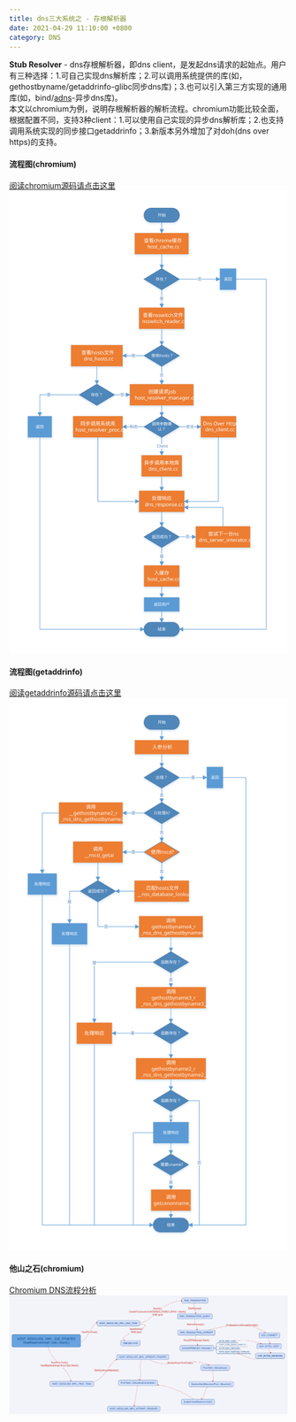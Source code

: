 ```yaml
---
title: dns三大系统之 - 存根解析器
date: 2021-04-29 11:10:00 +0800
category: DNS
---
```


**Stub Resolver** - dns存根解析器，即dns client，是发起dns请求的起始点。用户有三种选择：1.可自己实现dns解析库；2.可以调用系统提供的库(如，gethostbyname/getaddrinfo-glibc同步dns库)；3.也可以引入第三方实现的通用库(如，bind/[adns](http://www.chiark.greenend.org.uk/~ian/adns/)-异步dns库)。<br/>
本文以chromium为例，说明存根解析器的解析流程。chromium功能比较全面，根据配置不同，支持3种client：1.可以使用自己实现的异步dns解析库；2.也支持调用系统实现的同步接口getaddrinfo；3.新版本另外增加了对doh(dns over https)的支持。

#### 流程图(chromium)
[阅读chromium源码请点击这里](https://source.chromium.org/chromium/chromium/src/+/master:net/dns/host_resolver.cc;bpv=1;bpt=1)<br/>
![dns-chromium-self.svg](/assets/images/dns/dns-chromium-self.svg)

#### 流程图(getaddrinfo)
[阅读getaddrinfo源码请点击这里](https://github.com/lattera/glibc/blob/master/sysdeps/posix/getaddrinfo.c)<br/>
![getaddrinfo.svg](/assets/images/dns/getaddrinfo.svg)

#### 他山之石(chromium)
[Chromium DNS流程分析](https://blog.finaltheory.me/research/Chromium-DNS.html)<br/>
![dns-chromium.svg](/assets/images/dns/dns-chromium.svg)
